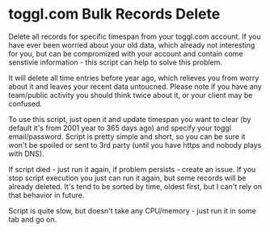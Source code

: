 # toggl.com Bulk Records Delete

Delete all records for specific timespan from your toggl.com account. If you have ever been worried about your old data, which already not interesting for you, but can be compromized with your account and contain come senstivie information - this script can help to solve this problem.

It will delete all time entries before year ago, which relieves you from worry about it and leaves your recent data untoucned. Please note if you have any team/public activity you should think twice about it, or your client may be confused.

To use this script, just open it and update timespan you want to clear (by default it's from 2001 year to 365 days ago) and specify your toggl email/password. Script is pretty simple and short, so you can be sure it won't be spoiled or sent to 3rd party (until you have https and nobody plays with DNS).

If script died - just run it again, if problem persists - create an issue. If you stop script execution you just can run it again, but some records will be already deleted. It's tend to be sorted by time, oldest first, but I can't rely on that behavior in future.

Script is quite slow, but doesn't take any CPU/memory - just run it in some tab and go on.
